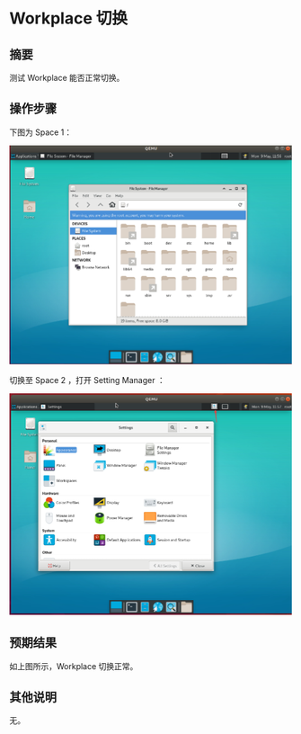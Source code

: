 # Workplace 切换

## 摘要

测试 Workplace 能否正常切换。

## 操作步骤

下图为 Space 1：

![Workplace切换-1](./img/Workplace切换-1.png)

切换至 Space 2 ，打开 Setting Manager ：

![Workplace切换-2](./img/Workplace切换-2.png)

## 预期结果

如上图所示，Workplace 切换正常。

## 其他说明

无。

